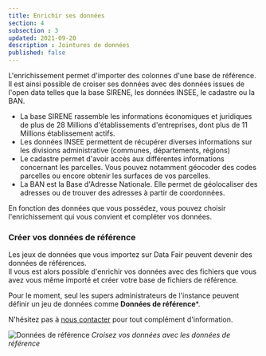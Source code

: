 ```yaml
---
title: Enrichir ses données
section: 4
subsection : 3
updated: 2021-09-20
description : Jointures de données
published: false
---
```



L'enrichissement permet d'importer des colonnes d'une base de référence. Il est ainsi possible de croiser ses données avec des données issues de l'open data telles que la base SIRENE, les données INSEE, le cadastre ou la BAN.

* La base SIRENE rassemble les informations économiques et juridiques de plus de 28 Millions d'établissements d'entreprises, dont plus de 11 Millions établissement actifs.
* Les données INSEE permettent de récupérer diverses informations sur les divisions administrative (communes, départements, régions)
* Le cadastre permet d'avoir accès aux différentes informations concernant les parcelles. Vous pouvez notamment géocoder des codes parcelles ou encore obtenir les surfaces de vos parcelles.
* La BAN est la Base d'Adresse Nationale. Elle permet de géolocaliser des adresses ou de trouver des adresses à partir de coordonnées.

En fonction des données que vous possédez, vous pouvez choisir l'enrichissement qui vous convient et compléter vos données.


### Créer vos données de référence

Les jeux de données que vous importez sur Data Fair peuvent devenir des données de références.  
Il vous est alors possible d'enrichir vos données avec des fichiers que vous avez vous même importé et créer votre base de fichiers de référence.

Pour le moment, seul les supers administrateurs de l'instance peuvent définir un jeu de données comme **Données de référence***.

N'hésitez pas à [nous contacter](https://koumoul.com/contact) pour tout complément d'information.

![Données de référence](./images/user-guide/enrichment-master-data.jpg)
*Croisez vos données avec les données de référence*
